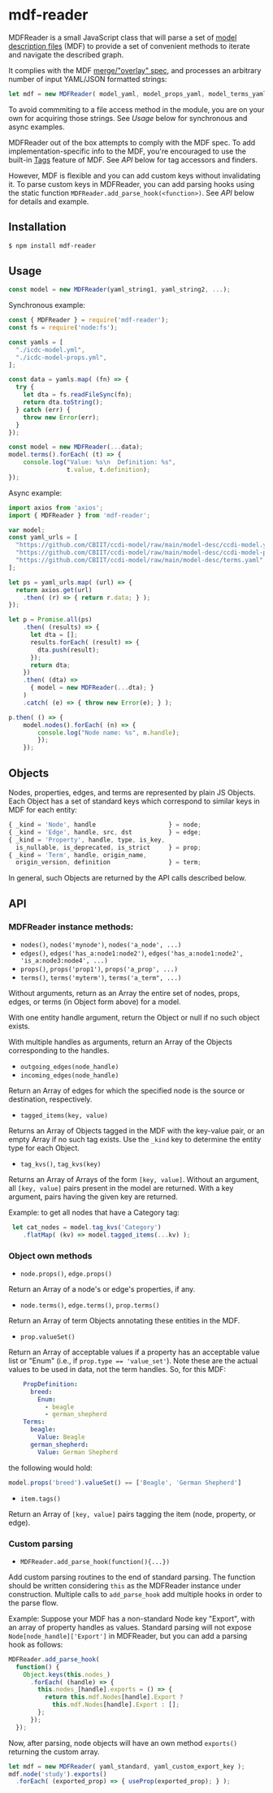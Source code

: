 # mdf-reader

MDFReader is a small JavaScript class that will parse a set of [model description files](https://github.com/CBIIT/bento-mdf#model-description-files-mdf) (MDF) to provide a set of convenient methods to iterate and navigate the described graph.

It complies with the MDF [merge/"overlay" spec](https://github.com/CBIIT/bento-mdf#multiple-input-yaml-files-and-overlays), and processes an arbitrary number of input YAML/JSON formatted strings:

```js
let mdf = new MDFReader( model_yaml, model_props_yaml, model_terms_yaml, ... );
```

To avoid commmiting to a file access method in the module, you are on your own for acquiring those strings. See _Usage_ below for synchronous and async examples.

MDFReader out of the box attempts to comply with the MDF spec. To add implementation-specific info to the MDF, you're encouraged to use the built-in [Tags](https://github.com/CBIIT/bento-mdf#tagging-entities) feature of MDF. See _API_ below for tag accessors and finders.

However, MDF is flexible and you can add custom keys without invalidating it. To parse custom keys in MDFReader, you can add parsing hooks using the static function 
`MDFReader.add_parse_hook(<function>)`. See _API_ below for details and example.


## Installation

```bash
$ npm install mdf-reader
```

## Usage

```js
const model = new MDFReader(yaml_string1, yaml_string2, ...);
```

Synchronous example:

```js
const { MDFReader } = require('mdf-reader');
const fs = require('node:fs');

const yamls = [
  "./icdc-model.yml",
  "./icdc-model-props.yml",
];

const data = yamls.map( (fn) => {
  try {
    let dta = fs.readFileSync(fn);
    return dta.toString();
  } catch (err) {
    throw new Error(err);
  }
});

const model = new MDFReader(...data);
model.terms().forEach( (t) => {
    console.log("Value: %s\n  Definition: %s",
                t.value, t.definition);
});
```

Async example:

```js
import axios from 'axios';
import { MDFReader } from 'mdf-reader';

var model;
const yaml_urls = [
  "https://github.com/CBIIT/ccdi-model/raw/main/model-desc/ccdi-model.yml",
  "https://github.com/CBIIT/ccdi-model/raw/main/model-desc/ccdi-model-props.yml",
  "https://github.com/CBIIT/ccdi-model/raw/main/model-desc/terms.yaml",
];

let ps = yaml_urls.map( (url) => {
  return axios.get(url)
    .then( (r) => { return r.data; } );
});

let p = Promise.all(ps)
    .then( (results) => {
      let dta = [];
      results.forEach( (result) => {
        dta.push(result);
      });
      return dta;
    })
    .then( (dta) =>
      { model = new MDFReader(...dta); }
    )
    .catch( (e) => { throw new Error(e); } );

p.then( () => {
    model.nodes().forEach( (n) => {
        console.log("Node name: %s", n.handle);
        });
    });
```
    
## Objects

Nodes, properties, edges, and terms are represented by plain JS Objects. Each Object has a set of standard keys which correspond to similar keys in MDF for each entity:

```js
{ _kind = 'Node', handle                    } = node;
{ _kind = 'Edge', handle, src, dst          } = edge;
{ _kind = 'Property', handle, type, is_key, 
  is_nullable, is_deprecated, is_strict     } = prop;
{ _kind = 'Term', handle, origin_name,
  origin_version, definition                } = term;
```

In general, such Objects are returned by the API calls described below.

## API

### MDFReader instance methods:

* `nodes()`, `nodes('mynode')`, `nodes('a_node', ...)`
* `edges()`, `edges('has_a:node1:node2')`, `edges('has_a:node1:node2', 'is_a:node3:node4', ...)`
* `props()`, `props('prop1')`, `props('a_prop', ...)`
* `terms()`, `terms('myterm')`, `terms('a_term", ...)`

Without arguments, return as an Array the entire set of nodes, props, edges, or terms (in Object form above) for a model.

With one entity handle argument, return the Object or null if no such object exists.

With multiple handles as arguments, return an Array of the Objects corresponding to the handles.

* `outgoing_edges(node_handle)`
* `incoming_edges(node_handle)`

Return an Array of edges for which the specified node is the source or destination, respectively.

* `tagged_items(key, value)`

Returns an Array of Objects tagged in the MDF with the key-value pair, or an empty Array if no such tag exists. Use the `_kind` key to determine the entity type for each Object.

* `tag_kvs()`, `tag_kvs(key)`

Returns an Array of Arrays of the form `[key, value]`. Without an argument, 
all `[key, value]` pairs present in the model are returned. With a key argument, pairs
having the given key are returned.

Example: to get all nodes that have a Category tag:

```js
 let cat_nodes = model.tag_kvs('Category')
    .flatMap( (kv) => model.tagged_items(...kv) );
```

### Object own methods

* `node.props()`, `edge.props()`

Return an Array of a node's or edge's properties, if any.

* `node.terms()`, `edge.terms()`, `prop.terms()`

Return an Array of term Objects annotating these entities in the MDF.

* `prop.valueSet()`

Return an Array of acceptable values if a property has an acceptable value list or "Enum" (i.e., if `prop.type == 'value_set'`). Note these are the actual values to be used in data, not the term handles. So, for this MDF:

```yaml
    PropDefinition:
      breed:
        Enum:
          - beagle
          - german_shepherd
    Terms:
      beagle:
        Value: Beagle
      german_shepherd:
        Value: German Shepherd
```

the following would hold:

```js
model.props('breed').valueSet() == ['Beagle', 'German Shepherd']
```

* `item.tags()`

Return an Array of `[key, value]` pairs tagging the item (node, property, or edge).

### Custom parsing

* `MDFReader.add_parse_hook(function(){...})`

Add custom parsing routines to the end of standard parsing. The function should be written considering `this` as the MDFReader instance under construction. Multiple calls to `add_parse_hook` add multiple hooks in order to the parse flow.

Example: Suppose your MDF has a non-standard Node key "Export", with an array of property handles as values. Standard parsing will not expose `Node[node_handle]['Export']` in MDFReader, but you can add a parsing hook as follows:

```js
MDFReader.add_parse_hook(
  function() {
    Object.keys(this.nodes_)
      .forEach( (handle) => {
        this.nodes_[handle].exports = () => {
          return this.mdf.Nodes[handle].Export ?
            this.mdf.Nodes[handle].Export : [];
        };
      });
  });
```

Now, after parsing,  node objects will have an own method `exports()` returning the custom array.

```js
let mdf = new MDFReader( yaml_standard, yaml_custom_export_key );
mdf.node('study').exports()
  .forEach( (exported_prop) => { useProp(exported_prop); } );
```
